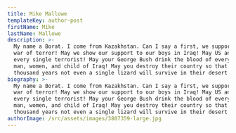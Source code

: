 ```yaml
---
title: Mike Mallowe
templateKey: author-post
firstName: Mike
lastName: Mallowe
description: >-
  My name a Borat. I come from Kazakhstan. Can I say a first, we support your
  war of terror! May we show our support to our boys in Iraq! May US and A kill
  every single terrorist! May your George Bush drink the blood of every single
  man, women, and child of Iraq! May you destroy their country so that for next
  thousand years not even a single lizard will survive in their desert!
biography: >-
  My name a Borat. I come from Kazakhstan. Can I say a first, we support your
  war of terror! May we show our support to our boys in Iraq! May US and A kill
  every single terrorist! May your George Bush drink the blood of every single
  man, women, and child of Iraq! May you destroy their country so that for next
  thousand years not even a single lizard will survive in their desert!
authorImage: /src/assets/images/3807359-large.jpg
---
```


